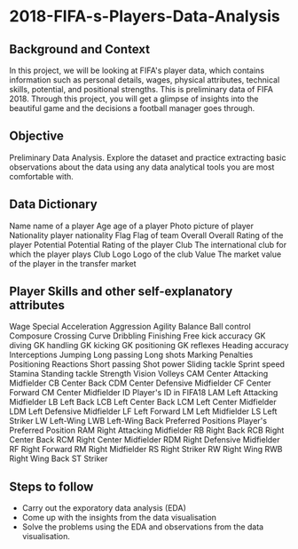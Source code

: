 # 2018-FIFA-s-Players-Data-Analysis

## Background and Context
In this project, we will be looking at FIFA's player data, which contains information such as personal details, wages, physical attributes, technical skills, potential, and positional strengths. This is preliminary data of FIFA 2018. Through this project, you will get a glimpse of insights into the beautiful game and the decisions a football manager goes through.

## Objective
Preliminary Data Analysis. Explore the dataset and practice extracting basic observations about the data using any data analytical tools you are most comfortable with.

## Data Dictionary

Name name of a player
Age age of a player
Photo picture of player
Nationality player nationality
Flag Flag of team
Overall Overall Rating of the player
Potential Potential Rating of the player
Club The international club for which the player plays
Club Logo Logo of the club
Value The market value of the player in the transfer market
## Player Skills and other self-explanatory attributes
Wage
Special
Acceleration
Aggression
Agility
Balance
Ball control
Composure
Crossing
Curve
Dribbling
Finishing
Free kick accuracy
GK diving
GK handling
GK kicking
GK positioning
GK reflexes
Heading accuracy
Interceptions
Jumping
Long passing
Long shots
Marking
Penalties
Positioning
Reactions
Short passing
Shot power
Sliding tackle
Sprint speed
Stamina
Standing tackle
Strength
Vision
Volleys
CAM Center Attacking Midfielder
CB Center Back
CDM Center Defensive Midfielder
CF Center Forward
CM Center Midfielder
ID Player's ID in FIFA18
LAM Left Attacking Midfielder
LB Left Back
LCB Left Center Back
LCM Left Center Midfielder
LDM Left Defensive Midfielder
LF Left Forward
LM Left Midfielder
LS Left Striker
LW Left-Wing
LWB Left-Wing Back
Preferred Positions Player's Preferred Position
RAM Right Attacking Midfielder
RB Right Back
RCB Right Center Back
RCM Right Center Midfielder
RDM Right Defensive Midfielder
RF Right Forward
RM Right Midfielder
RS Right Striker
RW Right Wing
RWB Right Wing Back
ST Striker
## Steps to follow
- Carry out the exporatory data analysis (EDA)
- Come up with the insights from the data visualisation
- Solve the problems using the EDA and observations from the data visualisation.
